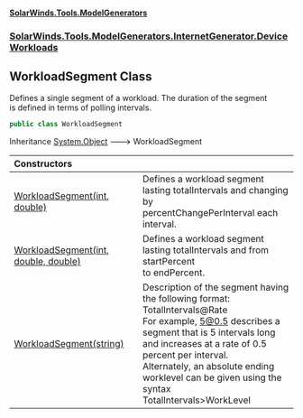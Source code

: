 #### [SolarWinds.Tools.ModelGenerators](index.md 'index')
### [SolarWinds.Tools.ModelGenerators.InternetGenerator.DeviceWorkloads](index.md#SolarWinds.Tools.ModelGenerators.InternetGenerator.DeviceWorkloads 'SolarWinds.Tools.ModelGenerators.InternetGenerator.DeviceWorkloads')

## WorkloadSegment Class

Defines a single segment of a workload. The duration of the segment  
is defined in terms of polling intervals.

```csharp
public class WorkloadSegment
```

Inheritance [System.Object](https://docs.microsoft.com/en-us/dotnet/api/System.Object 'System.Object') &#129106; WorkloadSegment

| Constructors | |
| :--- | :--- |
| [WorkloadSegment(int, double)](WorkloadSegment.WorkloadSegment(int,double).md 'SolarWinds.Tools.ModelGenerators.InternetGenerator.DeviceWorkloads.WorkloadSegment.WorkloadSegment(int, double)') | Defines a workload segment lasting totalIntervals and changing by<br/>percentChangePerInterval each interval. |
| [WorkloadSegment(int, double, double)](WorkloadSegment.WorkloadSegment(int,double,double).md 'SolarWinds.Tools.ModelGenerators.InternetGenerator.DeviceWorkloads.WorkloadSegment.WorkloadSegment(int, double, double)') | Defines a workload segment lasting totalIntervals and from startPercent<br/>to endPercent. |
| [WorkloadSegment(string)](WorkloadSegment.WorkloadSegment(string).md 'SolarWinds.Tools.ModelGenerators.InternetGenerator.DeviceWorkloads.WorkloadSegment.WorkloadSegment(string)') | Description of the segment having the following format:<br/>TotalIntervals@Rate<br/>For example, 5@0.5 describes a segment that is 5 intervals long<br/>and increases at a rate of 0.5 percent per interval.<br/>Alternately, an absolute ending worklevel can be given using the syntax<br/>TotalIntervals>WorkLevel |
